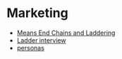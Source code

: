 # Marketing

- [Means End Chains and Laddering](https://www.e-education.psu.edu/ba850/node/647)
- [Ladder interview](https://en.wikipedia.org/wiki/Ladder_interview)
- [personas](https://www.marketing-management.io/blog/definir-persona)
